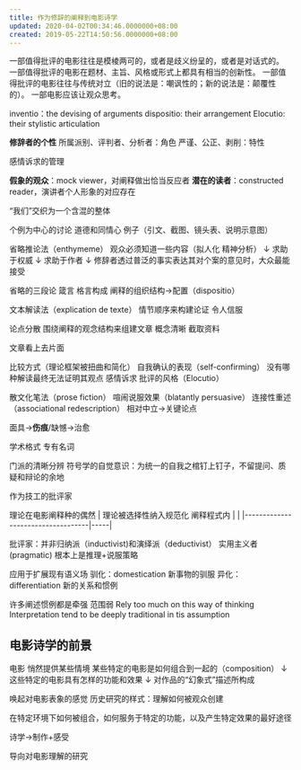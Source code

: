 ```yaml
---
title: 作为修辞的阐释到电影诗学
updated: 2020-04-02T00:34:46.0000000+08:00
created: 2019-05-22T14:50:56.0000000+08:00
---
```


一部值得批评的电影往往是模棱两可的，或者是歧义纷呈的，或者是对话式的。
一部值得批评的电影在题材、主旨、风格或形式上都具有相当的创新性。
一部值得批评的电影往往与传统对立（旧的说法是：嘲讽性的；新的说法是：颠覆性的）。
一部电影应该让观众思考。

inventio：the devising of arguments
dispositio: their arrangement
Elocutio: their stylistic articulation

**修辞者的个性**
所属派别、评判者、分析者：角色
严谨、公正、剥削：特性

感情诉求的管理

**假象的观众**：mock viewer，对阐释做出恰当反应者
**潜在的读者**：constructed reader，演讲者个人形象的对应存在

“我们”交织为一个含混的整体

个例为中心的讨论
道德和同情心
例子（引文、截图、镜头表、说明示意图）

省略推论法（enthymeme）
观众必须知道一些内容（拟人化 精神分析）
↓
求助于权威
↓
求助于作者
↓
修辞者透过普泛的事实表达其对个案的意见时，大众最能接受

省略的三段论 箴言 格言构成
阐释的组织结构→配置（dispositio）

文本解读法（explication de texte）
情节顺序来构建论证 令人信服

论点分散
围绕阐释的观念结构来组建文章
概念清晰 截取资料

文章看上去片面

比较方式（理论框架被扭曲和简化）
自我确认的表现（self-confirming）
没有哪种解读最终无法证明其观点
感情诉求
批评的风格（Elocutio）

散文化笔法（prose fiction）
喧闹说服效果（blatantly persuasive）
连接性重述（associational redescription）
相对中立→关键论点

面具→**伤痕**/缺憾→治愈

学术格式 专有名词

门派的清晰分辨
符号学的自觉意识：为统一的自我之棺钉上钉子，不留提问、质疑和辩论的余地

作为技工的批评家

理论在电影阐释种的偶然
| 理论被选择性纳入规范化 阐释程式内 |    |
|-----------------------------------|-----|

批评家：并非归纳派（inductivist)和演绎派（deductivist）
实用主义者(pragmatic)
根本上是推理+说服策略

应用于扩展现有语义场
驯化：domestication
新事物的驯服
异化：differentiation
新的关系和惯例

许多阐述惯例都是牵强 范围弱
Rely too much on this way of thinking
Interpretation tend to be deeply traditional in tis assumption

## 电影诗学的前景

电影 悄然提供某些情境
某些特定的电影是如何组合到一起的（composition）
↓
这些特定的电影具有怎样的功能和效果
↓
对作品的“幻象式”描述所构成

唤起对电影表象的感觉
历史研究的样式：理解如何被观众创建

在特定环境下如何被组合，如何服务于特定的功能，以及产生特定效果的最好途径

诗学→制作+感受

导向对电影理解的研究
